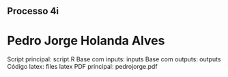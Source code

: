 ## Processo 4i
# Pedro Jorge Holanda Alves

Script principal: script.R
Base com inputs: inputs
Base com outputs: outputs
Código latex: files latex
PDF principal: pedrojorge.pdf
